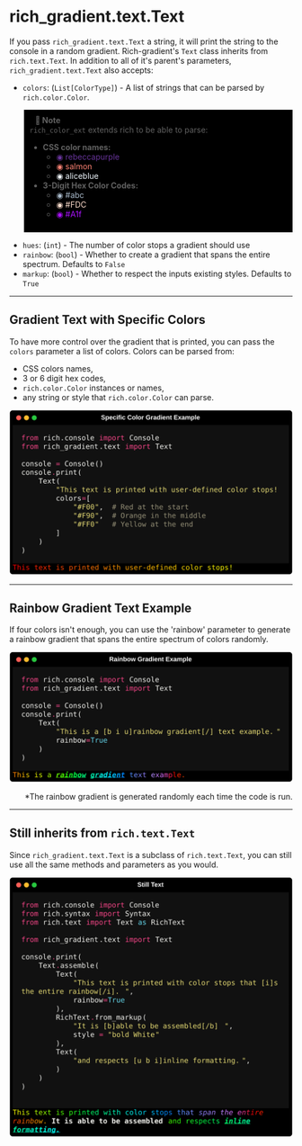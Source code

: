 # rich_gradient.text.Text

If you pass `rich_gradient.text.Text` a string, it will print the string to the console in a random gradient. Rich-gradient's `Text` class inherits from `rich.text.Text`. In addition to all of it's parent's parameters, `rich_gradient.text.Text` also accepts:

-  `colors`: (`List[ColorType]`) - A list of strings that can be parsed by `rich.color.Color`.
<blockquote style="padding:50px,margin:20em;background-color: #000;padding:10px;">
  <strong style="padding:10px;">📝 Note</strong><br><code>rich_color_ext</code> extends rich to be able to parse:
  <ul>
        <li><strong>CSS color names:</strong>
          <ul>
              <li><span style="color:rebeccapurple;">◉ rebeccapurple</span></li>
              <li><span style="color:salmon;">◉ salmon</span></li>
              <li><span style="color:aliceblue">◉ aliceblue</span></li>
          </ul>
    </li><li><strong>3-Digit Hex Color Codes:</strong>
        <ul>
            <li><span style="color:#abc">◉ #abc</span></li>
            <li><span style="color:#FDC">◉ #FDC</span></li>
            <li><span style="color:#A1f">◉ #A1f
        </ul>
    </li>
  </ul>
</blockquote>

-  `hues`: (`int`) - The number of color stops a gradient should use
-  `rainbow`: (`bool`) - Whether to create a gradient that spans the entire spectrum. Defaults to `False`
-  `markup`: (`bool`) - Whether to respect the inputs existing styles. Defaults  to `True`

---

## Gradient Text with Specific Colors

To have more control over the gradient that is printed, you can pass the `colors` parameter a list of colors. Colors can be parsed from:
-  CSS colors names,
-  3 or 6 digit hex codes,
-  `rich.color.Color` instances or names,
-  any string or style that `rich.color.Color` can parse.

![specific colors](img/specific_color_gradient.svg)

---

## Rainbow Gradient Text Example

If four colors isn't enough, you can use the 'rainbow' parameter to generate a rainbow gradient that spans the entire spectrum of colors randomly.

![Rainbow Gradient](img/rainbow_gradient_text.svg)
<p style="text-align:right;margin-top: 0px;padding-top:0px;">*The rainbow gradient is generated randomly each time the code is run.</p>

---

## Still inherits from `rich.text.Text`

Since `rich_gradient.text.Text` is a subclass of `rich.text.Text`, you can still use all the same methods and parameters as you would.


![Still Text](img/still_text.svg)
